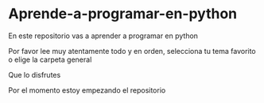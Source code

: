 # Aprende-a-programar-en-python
En este repositorio vas a aprender a programar en python

Por favor lee muy atentamente todo y en orden, selecciona tu tema favorito o elige la carpeta general

Que lo disfrutes

Por el momento estoy empezando el repositorio
